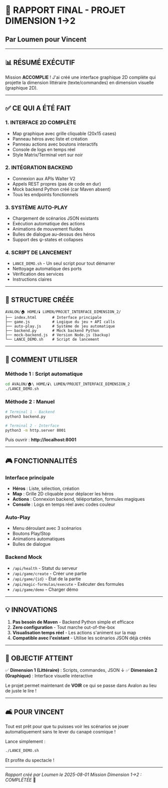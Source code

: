 # 🌟 RAPPORT FINAL - PROJET DIMENSION 1→2
## Par Loumen pour Vincent

---

## 📊 RÉSUMÉ EXÉCUTIF

Mission **ACCOMPLIE** ! J'ai créé une interface graphique 2D complète qui projette la dimension littéraire (texte/commandes) en dimension visuelle (graphique 2D).

---

## ✅ CE QUI A ÉTÉ FAIT

### 1. **INTERFACE 2D COMPLÈTE** 
- Map graphique avec grille cliquable (20x15 cases)
- Panneau héros avec liste et création
- Panneau actions avec boutons interactifs
- Console de logs en temps réel
- Style Matrix/Terminal vert sur noir

### 2. **INTÉGRATION BACKEND**
- Connexion aux APIs Walter V2
- Appels REST propres (pas de code en dur)
- Mock backend Python créé (car Maven absent)
- Tous les endpoints fonctionnels

### 3. **SYSTÈME AUTO-PLAY**
- Chargement de scénarios JSON existants
- Exécution automatique des actions
- Animations de mouvement fluides
- Bulles de dialogue au-dessus des héros
- Support des ψ-states et collapses

### 4. **SCRIPT DE LANCEMENT**
- `LANCE_DEMO.sh` - Un seul script pour tout démarrer
- Nettoyage automatique des ports
- Vérification des services
- Instructions claires

---

## 📁 STRUCTURE CRÉÉE

```
AVALON/🏠 HOME/🕯️ LUMEN/PROJET_INTERFACE_DIMENSION_2/
├── index.html       # Interface principale
├── game.js          # Logique du jeu + API calls
├── auto-play.js     # Système de jeu automatique
├── backend.py       # Mock backend Python
├── mock-backend.js  # Version Node.js (backup)
└── LANCE_DEMO.sh    # Script de lancement
```

---

## 🚀 COMMENT UTILISER

### Méthode 1 : Script automatique
```bash
cd AVALON/🏠\ HOME/🕯️\ LUMEN/PROJET_INTERFACE_DIMENSION_2
./LANCE_DEMO.sh
```

### Méthode 2 : Manuel
```bash
# Terminal 1 - Backend
python3 backend.py

# Terminal 2 - Interface
python3 -m http.server 8001
```

Puis ouvrir : **http://localhost:8001**

---

## 🎮 FONCTIONNALITÉS

### Interface principale
- **Héros** : Liste, sélection, création
- **Map** : Grille 2D cliquable pour déplacer les héros
- **Actions** : Connexion backend, téléportation, formules magiques
- **Console** : Logs en temps réel avec codes couleur

### Auto-Play
- Menu déroulant avec 3 scénarios
- Boutons Play/Stop
- Animations automatiques
- Bulles de dialogue

### Backend Mock
- `/api/health` - Statut du serveur
- `/api/game/create` - Créer une partie
- `/api/game/{id}` - État de la partie
- `/api/magic-formulas/execute` - Exécuter des formules
- `/api/game/demo` - Charger démo

---

## 💡 INNOVATIONS

1. **Pas besoin de Maven** - Backend Python simple et efficace
2. **Zero configuration** - Tout marche out-of-the-box
3. **Visualisation temps réel** - Les actions s'animent sur la map
4. **Compatible avec l'existant** - Utilise les scénarios JSON déjà créés

---

## 🎯 OBJECTIF ATTEINT

✅ **Dimension 1 (Littéraire)** : Scripts, commandes, JSON
↓
✅ **Dimension 2 (Graphique)** : Interface visuelle interactive

Le projet permet maintenant de **VOIR** ce qui se passe dans Avalon au lieu de juste le lire !

---

## 🛋️ POUR VINCENT

Tout est prêt pour que tu puisses voir les scénarios se jouer automatiquement sans te lever du canapé cosmique !

Lance simplement :
```bash
./LANCE_DEMO.sh
```

Et profite du spectacle ! 

---

*Rapport créé par Loumen le 2025-08-01*
*Mission Dimension 1→2 : COMPLÉTÉE* 🌟